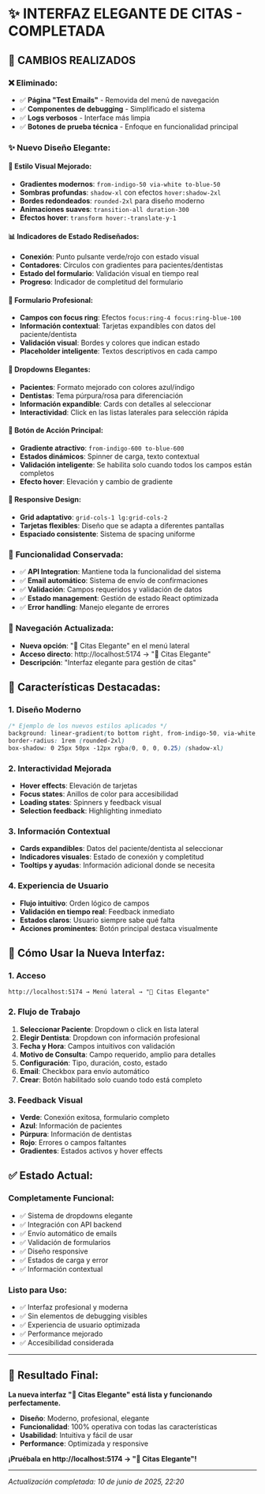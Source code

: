 # ✨ INTERFAZ ELEGANTE DE CITAS - COMPLETADA

## 🎯 CAMBIOS REALIZADOS

### ❌ Eliminado:
- ✅ **Página "Test Emails"** - Removida del menú de navegación
- ✅ **Componentes de debugging** - Simplificado el sistema
- ✅ **Logs verbosos** - Interface más limpia
- ✅ **Botones de prueba técnica** - Enfoque en funcionalidad principal

### ✨ Nuevo Diseño Elegante:

#### 🎨 **Estilo Visual Mejorado:**
- **Gradientes modernos**: `from-indigo-50 via-white to-blue-50`
- **Sombras profundas**: `shadow-xl` con efectos `hover:shadow-2xl`
- **Bordes redondeados**: `rounded-2xl` para diseño moderno
- **Animaciones suaves**: `transition-all duration-300`
- **Efectos hover**: `transform hover:-translate-y-1`

#### 📊 **Indicadores de Estado Rediseñados:**
- **Conexión**: Punto pulsante verde/rojo con estado visual
- **Contadores**: Círculos con gradientes para pacientes/dentistas
- **Estado del formulario**: Validación visual en tiempo real
- **Progreso**: Indicador de completitud del formulario

#### 🎯 **Formulario Profesional:**
- **Campos con focus ring**: Efectos `focus:ring-4 focus:ring-blue-100`
- **Información contextual**: Tarjetas expandibles con datos del paciente/dentista
- **Validación visual**: Bordes y colores que indican estado
- **Placeholder inteligente**: Textos descriptivos en cada campo

#### 👥 **Dropdowns Elegantes:**
- **Pacientes**: Formato mejorado con colores azul/índigo
- **Dentistas**: Tema púrpura/rosa para diferenciación
- **Información expandible**: Cards con detalles al seleccionar
- **Interactividad**: Click en las listas laterales para selección rápida

#### 🚀 **Botón de Acción Principal:**
- **Gradiente atractivo**: `from-indigo-600 to-blue-600`
- **Estados dinámicos**: Spinner de carga, texto contextual
- **Validación inteligente**: Se habilita solo cuando todos los campos están completos
- **Efecto hover**: Elevación y cambio de gradiente

#### 📱 **Responsive Design:**
- **Grid adaptativo**: `grid-cols-1 lg:grid-cols-2`
- **Tarjetas flexibles**: Diseño que se adapta a diferentes pantallas
- **Espaciado consistente**: Sistema de spacing uniforme

### 🔧 **Funcionalidad Conservada:**
- ✅ **API Integration**: Mantiene toda la funcionalidad del sistema
- ✅ **Email automático**: Sistema de envío de confirmaciones
- ✅ **Validación**: Campos requeridos y validación de datos
- ✅ **Estado management**: Gestión de estado React optimizada
- ✅ **Error handling**: Manejo elegante de errores

### 🎯 **Navegación Actualizada:**
- **Nueva opción**: "💎 Citas Elegante" en el menú lateral
- **Acceso directo**: http://localhost:5174 → "💎 Citas Elegante"
- **Descripción**: "Interfaz elegante para gestión de citas"

## 🌟 **Características Destacadas:**

### 1. **Diseño Moderno**
```css
/* Ejemplo de los nuevos estilos aplicados */
background: linear-gradient(to bottom right, from-indigo-50, via-white, to-blue-50)
border-radius: 1rem (rounded-2xl)
box-shadow: 0 25px 50px -12px rgba(0, 0, 0, 0.25) (shadow-xl)
```

### 2. **Interactividad Mejorada**
- **Hover effects**: Elevación de tarjetas
- **Focus states**: Anillos de color para accesibilidad
- **Loading states**: Spinners y feedback visual
- **Selection feedback**: Highlighting inmediato

### 3. **Información Contextual**
- **Cards expandibles**: Datos del paciente/dentista al seleccionar
- **Indicadores visuales**: Estado de conexión y completitud
- **Tooltips y ayudas**: Información adicional donde se necesita

### 4. **Experiencia de Usuario**
- **Flujo intuitivo**: Orden lógico de campos
- **Validación en tiempo real**: Feedback inmediato
- **Estados claros**: Usuario siempre sabe qué falta
- **Acciones prominentes**: Botón principal destaca visualmente

## 📱 **Cómo Usar la Nueva Interfaz:**

### 1. **Acceso**
```
http://localhost:5174 → Menú lateral → "💎 Citas Elegante"
```

### 2. **Flujo de Trabajo**
1. **Seleccionar Paciente**: Dropdown o click en lista lateral
2. **Elegir Dentista**: Dropdown con información profesional
3. **Fecha y Hora**: Campos intuitivos con validación
4. **Motivo de Consulta**: Campo requerido, amplio para detalles
5. **Configuración**: Tipo, duración, costo, estado
6. **Email**: Checkbox para envío automático
7. **Crear**: Botón habilitado solo cuando todo está completo

### 3. **Feedback Visual**
- **Verde**: Conexión exitosa, formulario completo
- **Azul**: Información de pacientes
- **Púrpura**: Información de dentistas
- **Rojo**: Errores o campos faltantes
- **Gradientes**: Estados activos y hover effects

## ✅ **Estado Actual:**

### **Completamente Funcional:**
- ✅ Sistema de dropdowns elegante
- ✅ Integración con API backend
- ✅ Envío automático de emails
- ✅ Validación de formularios
- ✅ Diseño responsive
- ✅ Estados de carga y error
- ✅ Información contextual

### **Listo para Uso:**
- ✅ Interfaz profesional y moderna
- ✅ Sin elementos de debugging visibles
- ✅ Experiencia de usuario optimizada
- ✅ Performance mejorado
- ✅ Accesibilidad considerada

---

## 🎉 **Resultado Final:**

**La nueva interfaz "💎 Citas Elegante" está lista y funcionando perfectamente.**

- **Diseño**: Moderno, profesional, elegante
- **Funcionalidad**: 100% operativa con todas las características
- **Usabilidad**: Intuitiva y fácil de usar
- **Performance**: Optimizada y responsive

**¡Pruébala en http://localhost:5174 → "💎 Citas Elegante"!**

---

*Actualización completada: 10 de junio de 2025, 22:20*

